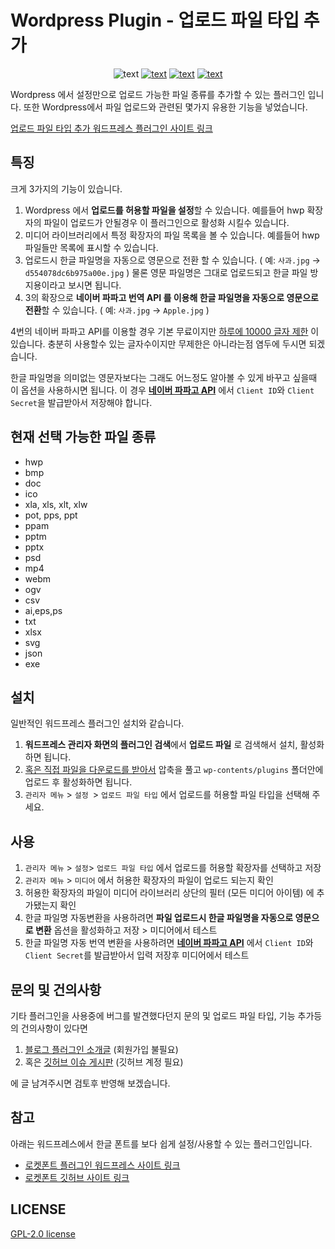 # Wordpress Plugin - 업로드 파일 타입 추가

<p align="center">
<img src="https://img.shields.io/wordpress/plugin/v/rocket-media-library-mime-type" alt="text">
<a href="https://wordpress.org/plugins/rocket-media-library-mime-type/"><img src="https://img.shields.io/wordpress/plugin/installs/rocket-media-library-mime-type?logo=wordpress&style=flat" alt="text"></a>
<a href="https://wordpress.org/plugins/rocket-media-library-mime-type/">
<img src="https://img.shields.io/wordpress/plugin/dt/rocket-media-library-mime-type?logo=wordpress" alt="text"></a>
<a href="https://wordpress.org/plugins/rocket-media-library-mime-type/">
<img src="https://img.shields.io/wordpress/plugin/stars/rocket-media-library-mime-type?logo=wordpress" alt="text"></a>
</p>

Wordpress 에서 설정만으로 업로드 가능한 파일 종류를 추가할 수 있는 플러그인 입니다.
또한 Wordpress에서 파일 업로드와 관련된 몇가지 유용한 기능을 넣었습니다.

<a href="https://wordpress.org/plugins/rocket-media-library-mime-type">업로드 파일 타입 추가 워드프레스 플러그인 사이트 링크</a>


## 특징

크게 3가지의 기능이 있습니다.

 1. Wordpress 에서 **업로드를 허용할 파일을 설정**할 수 있습니다. 예를들어 hwp 확장자의 파일이 업로드가 안될경우 이 플러그인으로 활성화 시킬수 있습니다. 
 2. 미디어 라이브러리에서  특정 확장자의 파일 목록을 볼 수 있습니다. 예를들어 hwp 파일들만 목록에 표시할 수 있습니다.
 3. 업로드시 한글 파일명을 자동으로 영문으로 전환 할 수 있습니다. ( 예:  `사과.jpg` -> `d554078dc6b975a00e.jpg` ) 물론 영문 파일명은 그대로 업로드되고 한글 파일 방지용이라고 보시면 됩니다.
 4. 3의 확장으로 **네이버 파파고 번역 API 를 이용해 한글 파일명을 자동으로 영문으로 전환**할 수 있습니다. ( 예: `사과.jpg` -> `Apple.jpg` )

4번의 네이버 파파고 API를 이용할 경우 기본 무료이지만 [하루에 10000 글자 제한](https://developers.naver.com/docs/papago/papago-nmt-overview.md#papago-%EB%B2%88%EC%97%AD-%EA%B0%9C%EC%9A%94) 이 있습니다. 
충분히 사용할수 있는 글자수이지만 무제한은 아니라는점 염두에 두시면 되겠습니다.

한글 파일명을 의미없는 영문자보다는 그래도 어느정도 알아볼 수 있게 바꾸고 싶을때 이 옵션을 사용하시면 됩니다. 이 경우 [**네이버 파파고 API**](https://developers.naver.com/products/nmt/) 에서 `Client ID`와 `Client Secret`을 발급받아서 저장해야 합니다.


## 현재 선택 가능한 파일 종류

* hwp
* bmp
* doc
* ico
* xla, xls, xlt, xlw
* pot, pps, ppt
* ppam
* pptm
* pptx
* psd
* mp4
* webm
* ogv
* csv
* ai,eps,ps
* txt
* xlsx
* svg
* json
* exe


## 설치

일반적인 워드프레스 플러그인 설치와 같습니다.

 1. **워드프레스 관리자 화면의 플러그인 검색**에서 **업로드 파일** 로 검색해서 설치, 활성화하면 됩니다.
 2. [혹은 직접 파일을 다운로드를 받아서](https://wordpress.org/plugins/rocket-media-library-mime-type/) 압축을 풀고 `wp-contents/plugins` 폴더안에 업로드 후 활성화하면 됩니다.
 3. `관리자 메뉴` > `설정 `> `업로드 파일 타입` 에서 업로드를 허용할 파일 타입을 선택해 주세요.


## 사용
1. `관리자 메뉴` > `설정`> `업로드 파일 타입` 에서 업로드를 허용할 확장자를 선택하고 저장
2. `관리자 메뉴` > `미디어` 에서 허용한 확장자의 파일이 업로드 되는지 확인
3. 허용한 확장자의 파일이 미디어 라이브러리 상단의 필터 (모든 미디어 아이템) 에 추가됐는지 확인
4. 한글 파일명 자동변환을 사용하려면 **파일 업로드시 한글 파일명을 자동으로 영문으로 변환** 옵션을 활성화하고 저장 > 미디어에서 테스트
5. 한글 파일명 자동 번역 변환을 사용하려면 [**네이버 파파고 API**](https://developers.naver.com/products/nmt/) 에서 `Client ID`와 `Client Secret`를 발급받아서 입력 저장후 미디어에서 테스트


## 문의 및 건의사항

기타 플러그인을 사용중에 버그를 발견했다던지 문의 및 업로드 파일 타입, 기능 추가등의 건의사항이 있다면
1. [블로그 플러그인 소개글](https://in-web.co.kr/wordpress/plug-in/wordpress-%ec%97%85%eb%a1%9c%eb%93%9c-%ed%99%95%ec%9e%a5%ec%9e%90-%ec%b6%94%ea%b0%80-rocket-media-library-mime-type/) (회원가입 불필요)
2. 혹은 [깃허브 이슈 게시판](https://github.com/qwerty23/rocket-media-library-mime-type/issues) (깃허브 계정 필요) 

에 글 남겨주시면 검토후 반영해 보겠습니다.


## 참고

아래는 워드프레스에서 한글 폰트를 보다 쉽게 설정/사용할 수 있는 플러그인입니다.
- <a href="https://wordpress.org/plugins/rocket-font" target="_blank">로켓폰트 플러그인 워드프레스 사이트 링크</a>
- <a href="https://github.com/qwerty23/rocket-font" target="_blank">로켓폰트 깃허브 사이트 링크</a>


## LICENSE
[GPL-2.0 license](https://opensource.org/licenses/GPL-2.0)